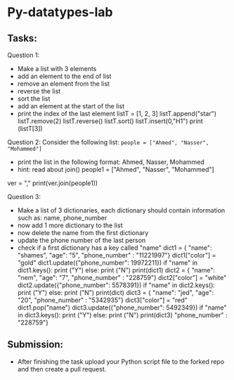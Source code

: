# Py-datatypes-lab

## Tasks:

Question 1:
- Make a list with 3 elements
- add an element to the end of list
- remove an element from the list
- reverse the list
- sort the list 
- add an element at the start of the list
- print the index of the last element
 listT = [1, 2, 3]
listT.append("star")
listT.remove(2)
listT.reverse()
listT.sort()
listT.insert(0,"H1")
print (listT[3])



Question 2:
Consider the following list: ``` people = ["Ahmed", "Nasser", "Mohammed"] ```
- print the list in the following format: Ahmed, Nasser, Mohammed
- hint: read about join()
people1 = ["Ahmed", "Nasser", "Mohammed"]

ver = ","
print(ver.join(people1))


Question 3:
- Make a list of 3 dictionaries, each dictionary should contain information such as: name, phone_number
- now add 1 more dictionary to the list 
- now delete the name from the first dictionary
- update the phone number of the last person
- check if a first dictionary has a key called "name" 
dict1 =	{
  "name": "shames",
  "age": "5",
  "phone_number" : "11221997"}
dict1["color"] = "gold"
dict1.update({"phone_number": 19972211})
if "name" in dict1.keys():
  print ("Y")
else:
  print ("N")
print(dict1)
dict2 =	{
  "name": "nem",
  "age": "7",
  "phone_number" : "228759"}
dict2["color"] = "white"
dict2.update({"phone_number": 5578391})
if "name" in dict2.keys():
  print ("Y")
else:
  print ("N")
print(dict)
dict3 =	{
  "name": "jed",
  "age": "20",
  "phone_number" : "5342935"}
dict3["color"] = "red"
dict1.pop("name")
dict3.update({"phone_number": 5492349})
if "name" in dict3.keys():
  print ("Y")
else:
  print ("N")
print(dict3)
  "phone_number" : "228759"}




## Submission:

- After finishing the task upload your Python script file to the forked repo and then create a pull request.
